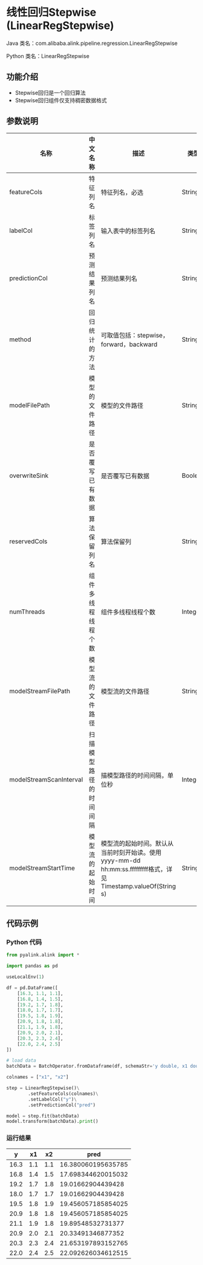 # 线性回归Stepwise (LinearRegStepwise)
Java 类名：com.alibaba.alink.pipeline.regression.LinearRegStepwise

Python 类名：LinearRegStepwise


## 功能介绍
* Stepwise回归是一个回归算法
* Stepwise回归组件仅支持稠密数据格式

## 参数说明

| 名称 | 中文名称 | 描述 | 类型 | 是否必须？ | 取值范围 | 默认值 |
| --- | --- | --- | --- | --- | --- | --- |
| featureCols | 特征列名 | 特征列名，必选 | String[] | ✓ |  |  |
| labelCol | 标签列名 | 输入表中的标签列名 | String | ✓ |  |  |
| predictionCol | 预测结果列名 | 预测结果列名 | String | ✓ |  |  |
| method | 回归统计的方法 | 可取值包括：stepwise，forward，backward | String |  | "Stepwise", "Forward", "Backward" | "Forward" |
| modelFilePath | 模型的文件路径 | 模型的文件路径 | String |  |  | null |
| overwriteSink | 是否覆写已有数据 | 是否覆写已有数据 | Boolean |  |  | false |
| reservedCols | 算法保留列名 | 算法保留列 | String[] |  |  | null |
| numThreads | 组件多线程线程个数 | 组件多线程线程个数 | Integer |  |  | 1 |
| modelStreamFilePath | 模型流的文件路径 | 模型流的文件路径 | String |  |  | null |
| modelStreamScanInterval | 扫描模型路径的时间间隔 | 描模型路径的时间间隔，单位秒 | Integer |  |  | 10 |
| modelStreamStartTime | 模型流的起始时间 | 模型流的起始时间。默认从当前时刻开始读。使用yyyy-mm-dd hh:mm:ss.fffffffff格式，详见Timestamp.valueOf(String s) | String |  |  | null |



## 代码示例
### Python 代码
```python
from pyalink.alink import *

import pandas as pd

useLocalEnv(1)

df = pd.DataFrame([
    [16.3, 1.1, 1.1],
    [16.8, 1.4, 1.5],
    [19.2, 1.7, 1.8],
    [18.0, 1.7, 1.7],
    [19.5, 1.8, 1.9],
    [20.9, 1.8, 1.8],
    [21.1, 1.9, 1.8],
    [20.9, 2.0, 2.1],
    [20.3, 2.3, 2.4],
    [22.0, 2.4, 2.5]
])

# load data
batchData = BatchOperator.fromDataframe(df, schemaStr='y double, x1 double, x2 double')

colnames = ["x1", "x2"]

step = LinearRegStepwise()\
        .setFeatureCols(colnames)\
        .setLabelCol("y")\
        .setPredictionCol("pred")

model = step.fit(batchData)
model.transform(batchData).print()
```
### 运行结果
 y | x1 | x2 | pred
---|----|----|-----
16.3|1.1|1.1|16.380060195635785
16.8|1.4|1.5|17.698344620015032
19.2|1.7|1.8|19.01662904439428
18.0|1.7|1.7|19.01662904439428
19.5|1.8|1.9|19.456057185854025
20.9|1.8|1.8|19.456057185854025
21.1|1.9|1.8|19.89548532731377
20.9|2.0|2.1|20.33491346877352
20.3|2.3|2.4|21.653197893152765
22.0|2.4|2.5|22.092626034612515




